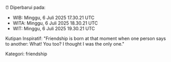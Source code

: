 ⏰ Diperbarui pada:
- WIB: Minggu, 6 Juli 2025 17.30.21 UTC
- WITA: Minggu, 6 Juli 2025 18.30.21 UTC
- WIT: Minggu, 6 Juli 2025 19.30.21 UTC

Kutipan Inspiratif:
"Friendship is born at that moment when one person says to another: What! You too? I thought I was the only one."


Kategori: friendship

